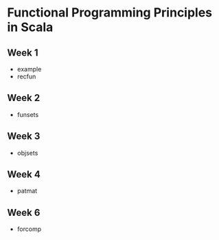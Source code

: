 # Functional Programming Principles in Scala #

## Week 1 ##

* example
* recfun

## Week 2 ##

* funsets

## Week 3 ##

* objsets

## Week 4 ##

* patmat

## Week 6 ##

* forcomp